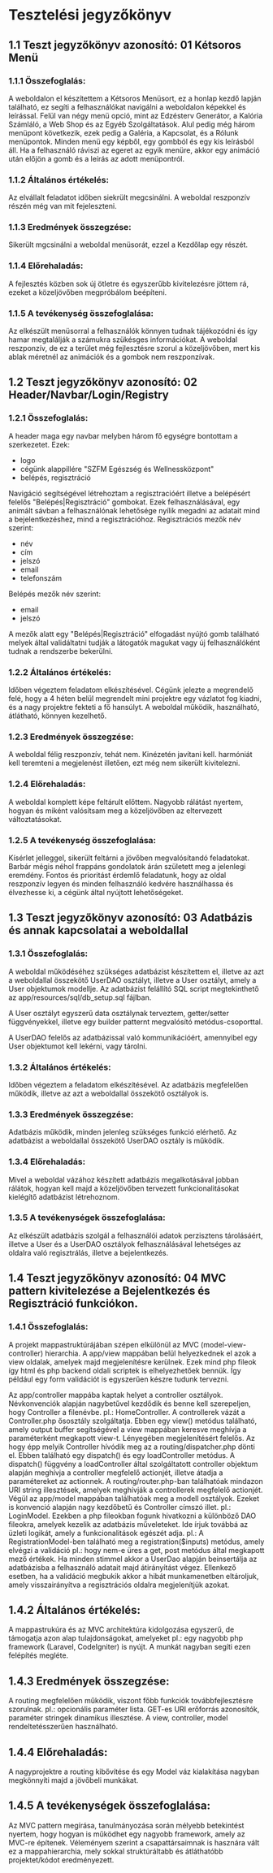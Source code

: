 # Tesztelési jegyzőkönyv

## 1.1 Teszt jegyzőkönyv azonosító: 01 Kétsoros Menü

### 1.1.1 Összefoglalás:
A weboldalon el készítettem a Kétsoros Menüsort, ez a honlap kezdő lapján található, ez segíti a felhasználókat navigálni a weboldalon képekkel és leírással. Felül van négy menü opció, mint az Edzésterv Generátor, a Kalória Számláló, a Web Shop és az Egyéb Szolgáltatások. Alul pedig még három menüpont következik, ezek pedig a Galéria, a Kapcsolat, és a Rólunk menüpontok. Minden menü egy képből, egy gombból és egy kis leírásból áll. Ha a felhasználó ráviszi az egeret az egyik menüre, akkor egy animáció után előjön a gomb és a leírás az adott menüpontról. 

### 1.1.2 Általános értékelés:
Az elvállalt feladatot időben siekrült megcsinálni. A weboldal reszponzív részén még van mit fejeleszteni.

### 1.1.3 Eredmények összegzése:
Sikerült mgcsinálni a weboldal menüsorát, ezzel a Kezdőlap egy részét. 

### 1.1.4 Előrehaladás:
A fejlesztés közben sok új ötletre és egyszerűbb kivitelezésre jöttem rá, ezeket a közeljövőben megpróbálom beépíteni.

### 1.1.5 A tevékenység összefoglalása:
Az elkészült menüsorral a felhasználók könnyen tudnak tájékozódni és így hamar megtalálják a számukra szükésges információkat. A weboldal reszponzív, de ez a terület még fejlesztésre szorul a közeljövőben, mert kis ablak méretnél az animációk és a gombok nem reszponzívak.  


## 1.2 Teszt jegyzőkönyv azonosító: 02 Header/Navbar/Login/Registry

### 1.2.1 Összefoglalás:
A header maga egy navbar melyben három fő egységre bontottam a szerkezetet. Ezek: 
- logo
- cégünk alappillére "SZFM Egészség és Wellnessközpont"
- belépés, regisztráció

Navigáció segítségével létrehoztam a regisztracióért illetve a belépésért felelős "Belépés|Regisztráció" gombokat.
Ezek felhasználásával, egy animált sávban a felhasználónak lehetősége nyílik megadni az adatait mind a bejelentkezéshez, mind a regisztrációhoz.
Regisztrációs mezők név szerint: 
- név
- cím
- jelszó
- email
- telefonszám

Belépés mezők név szerint: 
- email
- jelszó

A mezők alatt egy "Belépés|Regisztráció" elfogadást nyújtó gomb található melyek által validáltatni tudják a látogatók magukat vagy új felhasználóként tudnak a rendszerbe bekerülni.

### 1.2.2 Általános értékelés:
Időben végeztem feladatom elkészítésével. Cégünk jelezte a megrendelő felé, hogy a 4 héten belül megrendelt mini projektre egy vázlatot fog kiadni, és a nagy projektre fekteti a fő hansúlyt.
A weboldal működik, használható, átlátható, könnyen kezelhető.

### 1.2.3 Eredmények összegzése: 
A weboldal félig reszponzív, tehát nem. Kinézetén javítani kell. harmóniát kell teremteni a megjelenést illetően, ezt még nem sikerült kivitelezni. 

### 1.2.4 Előrehaladás: 
A weboldal komplett képe feltárult előttem. Nagyobb rálátást nyertem, hogyan és miként valósítsam meg a közeljövőben az eltervezett változtatásokat.

### 1.2.5 A tevékenység összefoglalása:
Kísérlet jelleggel, sikerült feltárni a jövőben megvalósítandó feladatokat. Barbár mégis néhol frappáns gondolatok árán született meg a jelenlegi eremdény.
Fontos és prioritást érdemlő feladatunk, hogy az oldal reszponzív legyen és minden felhasználó kedvére használhassa és élvezhesse ki, a cégünk által nyújtott lehetőségeket.


## 1.3 Teszt jegyzőkönyv azonosító: 03 Adatbázis és annak kapcsolatai a weboldallal

### 1.3.1 Összefoglalás:

A weboldal működéséhez szükséges adatbázist készítettem el, illetve az azt a weboldallal összekötő UserDAO osztályt, illetve a User osztályt, amely a User objektumok modellje. Az adatbázist felállító SQL script megtekinthető az app/resources/sql/db_setup.sql fájlban.

A User osztályt egyszerű data osztálynak terveztem, getter/setter függvényekkel, illetve egy builder patternt megvalósító metódus-csoporttal.

A UserDAO felelős az adatbázissal való kommunikációért, amennyibel egy User objektumot kell lekérni, vagy tárolni.

### 1.3.2 Általános értékelés:

Időben végeztem a feladatom elkészítésével. Az adatbázis megfelelően működik, illetve az azt a weboldallal összekötő osztályok is.

### 1.3.3 Eredmények összegzése:

Adatbázis működik, minden jelenleg szükséges funkció elérhető.
Az adatbázist a weboldallal összekötő UserDAO osztály is működik.

### 1.3.4 Előrehaladás:

Mivel a weboldal vázához készített adatbázis megalkotásával jobban rálátok, hogyan kell majd a közeljövőben tervezett funkcionalitásokat kielégítő adatbázist létrehoznom.

### 1.3.5 A tevékenységek összefoglalása:

Az elkészült adatbázis szolgál a felhasználói adatok perzisztens tárolásáért, illetve a User és a UserDAO osztályok felhasználásával lehetséges az oldalra való regisztrálás, illetve a bejelentkezés.

## 1.4 Teszt jegyzőkönyv azonosító: 04 MVC pattern kivitelezése a Bejelentkezés és Regisztráció funkciókon.

### 1.4.1 Összefoglalás: 

A projekt mappastruktúrájában szépen elkülönül az MVC (model-view-controller) hierarchia. A app/view mappában belül helyezkednek el azok a view oldalak, amelyek majd megjelenítésre kerülnek. Ezek mind php fileok így html és php backend oldali scriptek is elhelyezhetőek bennük. Így például egy form validációt is egyszerűen készre tudunk tervezni.

Az app/controller mappába kaptak helyet a controller osztályok. Névkonvenciók alapján nagybetűvel kezdődik és benne kell szerepeljen, hogy Controller a filenévbe. pl.: HomeController.
A controllerek vázát a Controller.php ősosztály szolgáltatja. Ebben egy view() metódus található, amely output buffer segítségével a view mappában keresve meghívja a paraméterként megkapott view-t. Lényegében megjelenítésért felelős.
Az hogy épp melyik Controller hívódik meg az a routing/dispatcher.php dönti el. Ebben található egy dispatch() és egy loadController metódus. A dispatch() függvény a loadController által szolgáltatott controller objektum alapján meghívja a controller megfelelő actionjét, illetve átadja a paramétereket az actionnek. 
A routing/router.php-ban találhatóak mindazon URI string illesztések, amelyek meghívják a controllerek megfelelő actionjét.
Végül az app/model mappában találhatóak meg a modell osztályok. Ezeket is konvenció alapján nagy kezdőbetű és Controller címszó illet. pl.: LoginModel. Ezekben a php fileokban fogunk hivatkozni a különböző DAO fileokra, amelyek kezelik az adatbázis műveleteket. Ide írjuk továbbá az üzleti logikát, amely a funkcionalitások egészét adja. pl.: A RegistrationModel-ben található meg a registration($inputs) metódus, amely elvégzi a validáció pl.: hogy nem-e üres a get, post metódus által megkapott mező értékek. Ha minden stimmel akkor a UserDao alapján beinsertálja az adatbázisba a felhasználó adatait majd átirányítást végez. Ellenkező esetben, ha a validáció megbukik akkor a hibát munkamenetben eltároljuk, amely visszairányítva a regisztrációs oldalra megjelenítjük azokat.

## 1.4.2 Általános értékelés:

A mappastrukúra és az MVC architektúra kidolgozása egyszerű, de támogatja azon alap tulajdonságokat, amelyeket pl.: egy nagyobb php framework (Laravel, CodeIgniter) is nyújt. A munkát nagyban segíti ezen felépítés megléte.

## 1.4.3 Eredmények összegzése:

A routing megfelelően működik, viszont főbb funkciók továbbfejlesztésre szorulnak. pl.: opcionális paraméter lista. GET-es URI erőforrás azonosítók, paraméter stringek  dinamikus illesztése. A view, controller, model rendeltetésszerűen használható.

## 1.4.4 Előrehaladás:

A nagyprojektre a routing kibővítése és egy Model váz kialakítása nagyban megkönnyíti majd a jövőbeli munkákat.

## 1.4.5 A tevékenységek összefoglalása:

Az MVC pattern megírása, tanulmányozása során mélyebb betekintést nyertem, hogy hogyan is működhet egy nagyobb framework, amely az MVC-re építenek. Véleményem szerint a csapattársaimnak is hasznára vált ez a mappahierarchia, mely sokkal struktúráltabb és átláthatóbb projektet/kódot eredményezett. 

